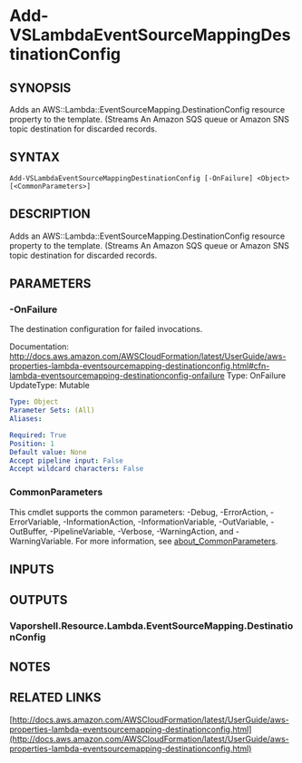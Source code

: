 # Add-VSLambdaEventSourceMappingDestinationConfig

## SYNOPSIS
Adds an AWS::Lambda::EventSourceMapping.DestinationConfig resource property to the template.
(Streams An Amazon SQS queue or Amazon SNS topic destination for discarded records.

## SYNTAX

```
Add-VSLambdaEventSourceMappingDestinationConfig [-OnFailure] <Object> [<CommonParameters>]
```

## DESCRIPTION
Adds an AWS::Lambda::EventSourceMapping.DestinationConfig resource property to the template.
(Streams An Amazon SQS queue or Amazon SNS topic destination for discarded records.

## PARAMETERS

### -OnFailure
The destination configuration for failed invocations.

Documentation: http://docs.aws.amazon.com/AWSCloudFormation/latest/UserGuide/aws-properties-lambda-eventsourcemapping-destinationconfig.html#cfn-lambda-eventsourcemapping-destinationconfig-onfailure
Type: OnFailure
UpdateType: Mutable

```yaml
Type: Object
Parameter Sets: (All)
Aliases:

Required: True
Position: 1
Default value: None
Accept pipeline input: False
Accept wildcard characters: False
```

### CommonParameters
This cmdlet supports the common parameters: -Debug, -ErrorAction, -ErrorVariable, -InformationAction, -InformationVariable, -OutVariable, -OutBuffer, -PipelineVariable, -Verbose, -WarningAction, and -WarningVariable. For more information, see [about_CommonParameters](http://go.microsoft.com/fwlink/?LinkID=113216).

## INPUTS

## OUTPUTS

### Vaporshell.Resource.Lambda.EventSourceMapping.DestinationConfig
## NOTES

## RELATED LINKS

[http://docs.aws.amazon.com/AWSCloudFormation/latest/UserGuide/aws-properties-lambda-eventsourcemapping-destinationconfig.html](http://docs.aws.amazon.com/AWSCloudFormation/latest/UserGuide/aws-properties-lambda-eventsourcemapping-destinationconfig.html)

